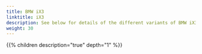 ```yaml
---
title: BMW iX3
linktitle: iX3
description: See below for details of the different variants of BMW iX3
weight: 30
---
```

{{% children description="true" depth="1" %}}
